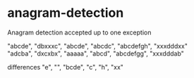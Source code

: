 # anagram-detection
Anagram detection accepted up to one exception


"abcde", "dbxxxc", "abcde", "abcdc", "abcdefgh", "xxxdddxx"<br/>
"adcba", "dxcxbx", "aaaaa", "abcd", "abcdefgg", "xxxdddab"

differences
"e", "", "bcde", "c", "h", "xx"
